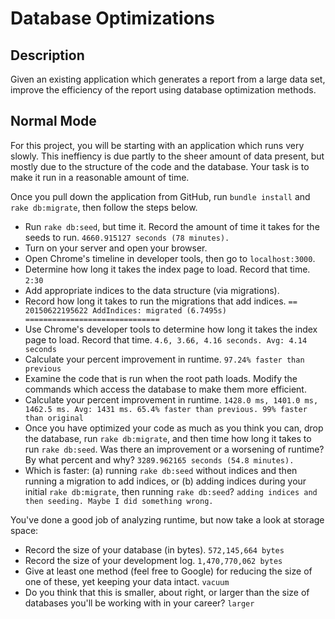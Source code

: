 # Database Optimizations

## Description

Given an existing application which generates a report from a large data set, improve the efficiency of the report using database optimization methods.

## Normal Mode

For this project, you will be starting with an application which runs very slowly.  This ineffiency is due partly to the sheer amount of data present, but mostly due to the structure of the code and the database.  Your task is to make it run in a reasonable amount of time.

Once you pull down the application from GitHub, run `bundle install` and `rake db:migrate`, then follow the steps below.

* Run `rake db:seed`, but time it.  Record the amount of time it takes for the seeds to run. `4660.915127 seconds (78 minutes).`
* Turn on your server and open your browser.
* Open Chrome's timeline in developer tools, then go to `localhost:3000`.
* Determine how long it takes the index page to load.  Record that time. `2:30`
* Add appropriate indices to the data structure (via migrations).
* Record how long it takes to run the migrations that add indices. `== 20150622195622 AddIndices: migrated (6.7495s) ==============================`
* Use Chrome's developer tools to determine how long it takes the index page to load.  Record that time. `4.6, 3.66, 4.16 seconds. Avg: 4.14 seconds`
* Calculate your percent improvement in runtime. `97.24% faster than previous`
* Examine the code that is run when the root path loads.  Modify the commands which access the database to make them more efficient.
* Calculate your percent improvement in runtime. `1428.0 ms, 1401.0 ms, 1462.5 ms. Avg: 1431 ms. 65.4% faster than previous. 99% faster than original`
* Once you have optimized your code as much as you think you can, drop the database, run `rake db:migrate`, and then time how long it takes to run `rake db:seed`.  Was there an improvement or a worsening of runtime?  By what percent and why? `3289.962165 seconds (54.8 minutes).`
* Which is faster: (a) running `rake db:seed` without indices and then running a migration to add indices, or (b) adding indices during your initial `rake db:migrate`, then running `rake db:seed`? `adding indices and then seeding. Maybe I did something wrong.`

You've done a good job of analyzing runtime, but now take a look at storage space:

* Record the size of your database (in bytes). `572,145,664 bytes`
* Record the size of your development log. `1,470,770,062 bytes`
* Give at least one method (feel free to Google) for reducing the size of one of these, yet keeping your data intact. `vacuum`
* Do you think that this is smaller, about right, or larger than the size of databases you'll be working with in your career? `larger`

